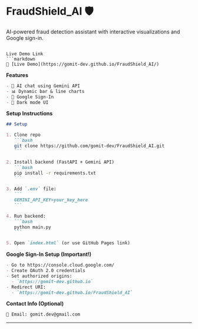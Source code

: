 # FraudShield_AI 🛡️
   AI-powered fraud detection assistant with interactive visualizations and Google sign-in.
   ```

Live Demo Link  
   ```markdown
   🚀 [Live Demo](https://gomit-dev.github.io/FraudShield_AI/)
   ```

**Features**  
   ```markdown
   - 🧠 AI chat using Gemini API  
   - 📊 Dynamic bar & line charts  
   - 🔐 Google Sign-In  
   - 🌙 Dark mode UI
   ```

**Setup Instructions**  
   ```markdown
   ## Setup

   1. Clone repo  
      ```bash
      git clone https://github.com/gomit-dev/FraudShield_AI.git
      ```

   2. Install backend (FastAPI + Gemini API)
      ```bash
      pip install -r requirements.txt
      ```

   3. Add `.env` file:
      ```
      GEMINI_API_KEY=your_key_here
      ```

   4. Run backend:
      ```bash
      python main.py
      ```

   5. Open `index.html` (or use GitHub Pages link)
   ```

**Google Sign-In Setup (Important!)**
   ```markdown
   - Go to https://console.cloud.google.com/
   - Create OAuth 2.0 credentials
   - Set authorized origins:
     - `https://gomit-dev.github.io`
   - Redirect URI:
     - `https://gomit-dev.github.io/FraudShield_AI`
   ```

**Contact Info (Optional)**
   ```markdown
   📧 Email: gomit.dev@gmail.com
   ```

---
